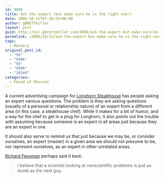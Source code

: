 ```yaml
---
id: 9996
title: Ask the expert (but make sure he is the right one!)
date: 2006-10-11T07:38:23+00:00
author: gBRETTmiller
layout: post
guid: http://nsl.gbrettmiller.com/2006/ask-the-expert-but-make-sure-he-is-the-right-one
permalink: /2006/10/11/ask-the-expert-but-make-sure-he-is-the-right-one/
tags:
  - Mastery
original_post_id:
  - "56"
  - "9996"
  - "56"
  - "9996"
  - "10244"
categories:
  - Pound of Obscure
---
```

A current advertising campaign for [Longhorn Steakhouse](http://www.longhornsteakhouse.com/splash.asp "Longhorn Steakhouse") has people asking an expert various questions. The problem is they are asking questions (usually of a personal or relationship nature) of an expert from a different area (in this case, a steakhouse chef). While it makes for a bit of humor, and a way for the chef to get in a plug for Longhorn, it also points out the trouble with assuming because someone is an expert in all areas just because they are an expert in one.

It should also serve to remind us that just because we may be, or consider ourselves, an expert (master) in a given area we should not presume to be, nor represent ourselves, as an expert in other unrelated areas.

[Richard Feynman](http://en.wikipedia.org/wiki/Richard_Feynman "Richard Feynman - wikipedia") perhaps said it best:

<blockquote title="Richard Feynman">
  <p>
    I believe that a scientist looking at nonscientific problems is just as dumb as the next guy.
  </p>
</blockquote>
